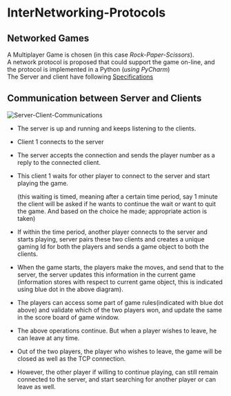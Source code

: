 # InterNetworking-Protocols

## Networked Games
A  Multiplayer Game is chosen (in this case <i>Rock-Paper-Scissors</i>).</br>
A network protocol is proposed that could support the game on-line, and the protocol is implemented in a Python (<i>using PyCharm</i>)</br>
The Server and client have following [Specifications](https://github.com/Sree-Vandana/InterNetworking-Protocols/blob/master/Game%20Specifications.pdf)
</br>
## Communication between Server and Clients

![Server-Client-Communications](https://github.com/Sree-Vandana/InterNetworking-Protocols/blob/master/Game%20Pics/Server-Client%20Communications.png)

* <p>The server is up and running and keeps listening to the clients.</br></p>
* <p>Client 1 connects to the server</br></p>
* <p>The server accepts the connection and sends the player number as a reply to the connected client.</br></p>
* <p>This client 1 waits for other player to connect to the server and start playing the game.</br></p>
    (this waiting is timed, meaning after a certain time period, say 1 minute the client will be asked if he wants to continue the wait or want to quit the game. And based on the choice he made; appropriate action is taken)</br></p>
* <p>If within the time period, another player connects to the server and starts playing, server pairs these two clients and creates a unique gaming Id for both the players and sends a game object to both the clients.</br></p>
* <p>When the game starts, the players make the moves, and send that to the server, the server updates this information in the current game (information stores with respect to current game object, this is indicated using blue dot in the above diagram).</br></p>
* <p>The players can access some part of game rules(indicated with blue dot above) and validate which of the two players won, and update the same in the score board of game window.</br></p>
* <p>The above operations continue. But when a player wishes to leave, he can leave at any time.</br></p>
* <p>Out of the two players, the player who wishes to leave, the game will be closed as well as the TCP connection.</br></p>
* <p>However, the other player if willing to continue playing, can still remain connected to the server, and start searching for another player or can leave as well.</br></p>
